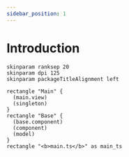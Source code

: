 ```yaml
---
sidebar_position: 1
---
```


# Introduction

```kroki imgType="plantuml" imgTitle="Collaborating containers"
skinparam ranksep 20
skinparam dpi 125
skinparam packageTitleAlignment left

rectangle "Main" {
  (main.view)
  (singleton)
}
rectangle "Base" {
  (base.component)
  (component)
  (model)
}
rectangle "<b>main.ts</b>" as main_ts
```